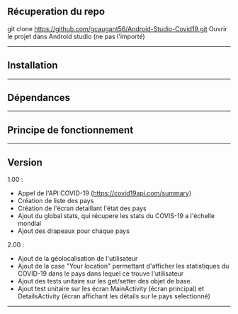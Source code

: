 ## Récuperation du repo

git clone https://github.com/gcaugant56/Android-Studio-Covid19.git
Ouvrir le projet dans Android studio (ne pas l'importé)

---
## Installation
---
## Dépendances
---
## Principe de fonctionnement
---
## Version

1.00 :
- Appel de l'API COVID-19 (https://covid19api.com/summary)
- Création de liste des pays
- Création de l'écran detaillant l'état des pays
- Ajout du global stats, qui récupere les stats du COVIS-19 a l'échelle mondial
- Ajout des drapeaux pour chaque pays

2.00 : 
- Ajout de la géolocalisation de l'utilisateur
- Ajout de la case "Your location" permettant d'afficher les statistiques du COVID-19 dans le pays dans lequel ce trouve l'utilisateur
- Ajout des tests unitaire sur les get/setter des objet de base.
- Ajout test unitaire sur les écran MainActivity (écran principal) et DetailsActivity (écran affichant les détails sur le pays selectionné)
---
